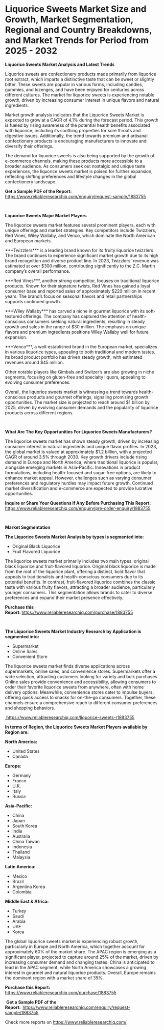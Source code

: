 <p><h1>Liquorice Sweets Market Size and Growth, Market Segmentation, Regional and Country Breakdowns, and Market Trends for Period from 2025 -  2032</h1></p><p><strong>Liquorice Sweets Market Analysis and Latest Trends</strong></p>
<p><p>Liquorice sweets are confectionery products made primarily from liquorice root extract, which imparts a distinctive taste that can be sweet or slightly bitter. These sweets are popular in various forms, including candies, gummies, and lozenges, and have been enjoyed for centuries across different cultures. The market for liquorice sweets is experiencing notable growth, driven by increasing consumer interest in unique flavors and natural ingredients.</p><p>Market growth analysis indicates that the Liquorice Sweets Market is expected to grow at a CAGR of 4.1% during the forecast period. This growth is fueled by rising awareness of the potential health benefits associated with liquorice, including its soothing properties for sore throats and digestive issues. Additionally, the trend towards premium and artisanal confectionery products is encouraging manufacturers to innovate and diversify their offerings.</p><p>The demand for liquorice sweets is also being supported by the growth of e-commerce channels, making these products more accessible to a broader audience. As consumers seek out nostalgic and unique taste experiences, the liquorice sweets market is poised for further expansion, reflecting shifting preferences and lifestyle changes in the global confectionery landscape.</p></p>
<p><strong>Get a Sample PDF of the Report:&nbsp;</strong> <a href="https://www.reliableresearchiq.com/enquiry/request-sample/1883755?utm_campaign=1082&utm_medium=2&utm_source=Github&utm_content=ia&utm_term=09022025&utm_id=liquorice-sweets">https://www.reliableresearchiq.com/enquiry/request-sample/1883755</a></p>
<p>&nbsp;</p>
<p><strong>Liquorice Sweets Major Market Players</strong></p>
<p><p>The liquorice sweets market features several prominent players, each with unique offerings and market strategies. Key competitors include Twizzlers, Red Vines, Wiley Wallaby, and Venco, which dominate the North American and European markets.</p><p>***Twizzlers*** is a leading brand known for its fruity liquorice twizzlers. The brand continues to experience significant market growth due to its high brand recognition and diverse product line. In 2023, Twizzlers' revenue was estimated at over $300 million, contributing significantly to the Z.C. Martin company’s overall performance.</p><p>***Red Vines***, another strong competitor, focuses on traditional liquorice products. Known for their signature twists, Red Vines has gained a loyal consumer base and reported sales of approximately $220 million in recent years. The brand’s focus on seasonal flavors and retail partnerships supports continued growth.</p><p>***Wiley Wallaby*** has carved a niche in gourmet liquorice with its soft-textured offerings. The company has captured the attention of health-conscious consumers seeking natural ingredients, resulting in steady growth and sales in the range of $30 million. The emphasis on unique flavors and premium ingredients positions Wiley Wallaby well for future expansion.</p><p>***Venco***, a well-established brand in the European market, specializes in various liquorice types, appealing to both traditional and modern tastes. Its broad product portfolio has driven steady growth, with estimated revenues around $45 million.</p><p>Other notable players like Gimbals and Switzer’s are also growing in niche segments, focusing on gluten-free and specialty liquors, appealing to evolving consumer preferences.</p><p>Overall, the liquorice sweets market is witnessing a trend towards health-conscious products and gourmet offerings, signaling promising growth opportunities. The market size is projected to reach around $1 billion by 2025, driven by evolving consumer demands and the popularity of liquorice products across different regions.</p></p>
<p>&nbsp;</p>
<p><strong>What Are The Key Opportunities For Liquorice Sweets Manufacturers?</strong></p>
<p><p>The liquorice sweets market has shown steady growth, driven by increasing consumer interest in natural ingredients and unique flavor profiles. In 2023, the global market is valued at approximately $1.2 billion, with a projected CAGR of around 3.5% through 2030. Key growth drivers include rising demand in Europe and North America, where traditional liquorice is popular, alongside emerging markets in Asia-Pacific. Innovations in product formulations, including health-focused and sugar-free options, are likely to enhance market appeal. However, challenges such as varying consumer preferences and regulatory hurdles may impact future growth. Continued market diversification and e-commerce are expected to provide lucrative opportunities.</p></p>
<p><strong>Inquire or Share Your Questions If Any Before Purchasing This Report:</strong> <a href="https://www.reliableresearchiq.com/enquiry/pre-order-enquiry/1883755?utm_campaign=1082&utm_medium=2&utm_source=Github&utm_content=ia&utm_term=09022025&utm_id=liquorice-sweets">https://www.reliableresearchiq.com/enquiry/pre-order-enquiry/1883755</a></p>
<p>&nbsp;</p>
<p><strong>Market Segmentation</strong></p>
<p><strong>The Liquorice Sweets Market Analysis by types is segmented into:</strong></p>
<p><ul><li>Original Black Liquorice</li><li>Fruit Flavored Liquorice</li></ul></p>
<p><p>The liquorice sweets market primarily includes two main types: original black liquorice and fruit-flavored liquorice. Original black liquorice is made from the root of the liquorice plant, offering a distinct, bold flavor that appeals to traditionalists and health-conscious consumers due to its potential benefits. In contrast, fruit-flavored liquorice combines the classic taste with various fruity flavors, attracting a broader audience, particularly younger consumers. This segmentation allows brands to cater to diverse preferences and expand their market presence effectively.</p></p>
<p><strong>Purchase this Report:&nbsp;</strong><a href="https://www.reliableresearchiq.com/purchase/1883755?utm_campaign=1082&utm_medium=2&utm_source=Github&utm_content=ia&utm_term=09022025&utm_id=liquorice-sweets">https://www.reliableresearchiq.com/purchase/1883755</a></p>
<p>&nbsp;</p>
<p><strong>The Liquorice Sweets Market Industry Research by Application is segmented into:</strong></p>
<p><ul><li>Supermarket</li><li>Online Sales</li><li>Convenient Store</li></ul></p>
<p><p>The liquorice sweets market finds diverse applications across supermarkets, online sales, and convenience stores. Supermarkets offer a wide selection, attracting customers looking for variety and bulk purchases. Online sales provide convenience and accessibility, allowing consumers to order their favorite liquorice sweets from anywhere, often with home delivery options. Meanwhile, convenience stores cater to impulse buyers, offering quick access to snacks for on-the-go consumers. Together, these channels ensure a comprehensive reach to different consumer preferences and shopping behaviors.</p></p>
<p><a href="https://www.reliableresearchiq.com/liquorice-sweets-r1883755?utm_campaign=1082&utm_medium=2&utm_source=Github&utm_content=ia&utm_term=09022025&utm_id=liquorice-sweets">&nbsp;https://www.reliableresearchiq.com/liquorice-sweets-r1883755</a></p>
<p><strong>In terms of Region, the Liquorice Sweets Market Players available by Region are:</strong></p>
<p>
    <p> <strong> North America: </strong>
        <ul>
            <li>United States</li>
            <li>Canada</li>
        </ul>
        </p> 
    <p> <strong> Europe: </strong>
        <ul>
            <li>Germany</li>
            <li>France</li>
            <li>U.K.</li>
            <li>Italy</li>
            <li>Russia</li>
        </ul>
        </p> 
    <p> <strong> Asia-Pacific: </strong>
        <ul>
            <li>China</li>
            <li>Japan</li>
            <li>South Korea</li>
            <li>India</li>
            <li>Australia</li>
            <li>China Taiwan</li>
            <li>Indonesia</li>
            <li>Thailand</li>
            <li>Malaysia</li>
        </ul>
        </p> 
    <p> <strong> Latin America: </strong>
        <ul>
            <li>Mexico</li>
            <li>Brazil</li>
            <li>Argentina Korea</li>
            <li>Colombia</li>
        </ul>
        </p> 
    <p> <strong> Middle East & Africa: </strong>
        <ul>
            <li>Turkey</li>
            <li>Saudi</li>
            <li>Arabia</li>
            <li>UAE</li>
            <li>Korea</li>
        </ul>
    </p>
    </p>
<p><p>The global liquorice sweets market is experiencing robust growth, particularly in Europe and North America, which together account for approximately 60% of the market share. The APAC region is emerging as a significant player, projected to capture around 25% of the market, driven by increasing consumer demand and changing tastes. China is anticipated to lead in the APAC segment, while North America showcases a growing interest in gourmet and natural liquorice products. Overall, Europe remains the dominant region with a market share of 35%.</p></p>
<p><strong>Purchase this Report: </strong><a href="https://www.reliableresearchiq.com/purchase/1883755?utm_campaign=1082&utm_medium=2&utm_source=Github&utm_content=ia&utm_term=09022025&utm_id=liquorice-sweets">https://www.reliableresearchiq.com/purchase/1883755</a></p>
<p>&nbsp;<strong>Get a Sample PDF of the Report:&nbsp;&nbsp;</strong><a href="https://www.reliableresearchiq.com/enquiry/request-sample/1883755?utm_campaign=1082&utm_medium=2&utm_source=Github&utm_content=ia&utm_term=09022025&utm_id=liquorice-sweets">https://www.reliableresearchiq.com/enquiry/request-sample/1883755</a></p>
<p><strong></strong></p>
<p>Check more reports on <a href="https://www.reliableresearchiq.com/?utm_campaign=1082&utm_medium=2&utm_source=Github&utm_content=ia&utm_term=09022025&utm_id=liquorice-sweets">https://www.reliableresearchiq.com/</a></p>